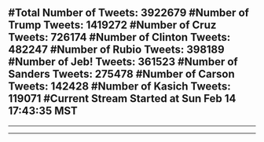 #Total Number of Tweets: 3922679 
#Number of Trump Tweets: 1419272
#Number of Cruz Tweets: 726174
#Number of Clinton Tweets: 482247
#Number of Rubio Tweets: 398189
#Number of Jeb! Tweets: 361523
#Number of Sanders Tweets: 275478
#Number of Carson Tweets: 142428
#Number of Kasich Tweets: 119071
#Current Stream Started at Sun Feb 14 17:43:35 MST
---
---
---
